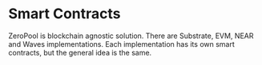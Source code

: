 # Smart Contracts

ZeroPool is blockchain agnostic solution. There are Substrate, EVM, NEAR and Waves implementations. Each implementation has its own smart contracts, but the general idea is the same.